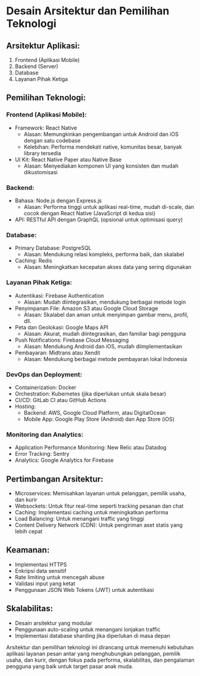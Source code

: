 # Desain Arsitektur dan Pemilihan Teknologi

## Arsitektur Aplikasi:
1. Frontend (Aplikasi Mobile)
2. Backend (Server)
3. Database
4. Layanan Pihak Ketiga

## Pemilihan Teknologi:

### Frontend (Aplikasi Mobile):
- Framework: React Native
  - Alasan: Memungkinkan pengembangan untuk Android dan iOS dengan satu codebase
  - Kelebihan: Performa mendekati native, komunitas besar, banyak library tersedia
- UI Kit: React Native Paper atau Native Base
  - Alasan: Menyediakan komponen UI yang konsisten dan mudah dikustomisasi

### Backend:
- Bahasa: Node.js dengan Express.js
  - Alasan: Performa tinggi untuk aplikasi real-time, mudah di-scale, dan cocok dengan React Native (JavaScript di kedua sisi)
- API: RESTful API dengan GraphQL (opsional untuk optimisasi query)

### Database:
- Primary Database: PostgreSQL
  - Alasan: Mendukung relasi kompleks, performa baik, dan skalabel
- Caching: Redis
  - Alasan: Meningkatkan kecepatan akses data yang sering digunakan

### Layanan Pihak Ketiga:
- Autentikasi: Firebase Authentication
  - Alasan: Mudah diintegrasikan, mendukung berbagai metode login
- Penyimpanan File: Amazon S3 atau Google Cloud Storage
  - Alasan: Skalabel dan aman untuk menyimpan gambar menu, profil, dll.
- Peta dan Geolokasi: Google Maps API
  - Alasan: Akurat, mudah diintegrasikan, dan familiar bagi pengguna
- Push Notifications: Firebase Cloud Messaging
  - Alasan: Mendukung Android dan iOS, mudah diimplementasikan
- Pembayaran: Midtrans atau Xendit
  - Alasan: Mendukung berbagai metode pembayaran lokal Indonesia

### DevOps dan Deployment:
- Containerization: Docker
- Orchestration: Kubernetes (jika diperlukan untuk skala besar)
- CI/CD: GitLab CI atau GitHub Actions
- Hosting: 
  - Backend: AWS, Google Cloud Platform, atau DigitalOcean
  - Mobile App: Google Play Store (Android) dan App Store (iOS)

### Monitoring dan Analytics:
- Application Performance Monitoring: New Relic atau Datadog
- Error Tracking: Sentry
- Analytics: Google Analytics for Firebase

## Pertimbangan Arsitektur:
- Microservices: Memisahkan layanan untuk pelanggan, pemilik usaha, dan kurir
- Websockets: Untuk fitur real-time seperti tracking pesanan dan chat
- Caching: Implementasi caching untuk meningkatkan performa
- Load Balancing: Untuk menangani traffic yang tinggi
- Content Delivery Network (CDN): Untuk pengiriman aset statis yang lebih cepat

## Keamanan:
- Implementasi HTTPS
- Enkripsi data sensitif
- Rate limiting untuk mencegah abuse
- Validasi input yang ketat
- Penggunaan JSON Web Tokens (JWT) untuk autentikasi

## Skalabilitas:
- Desain arsitektur yang modular
- Penggunaan auto-scaling untuk menangani lonjakan traffic
- Implementasi database sharding jika diperlukan di masa depan

Arsitektur dan pemilihan teknologi ini dirancang untuk memenuhi kebutuhan aplikasi layanan pesan antar yang menghubungkan pelanggan, pemilik usaha, dan kurir, dengan fokus pada performa, skalabilitas, dan pengalaman pengguna yang baik untuk target pasar anak muda.
